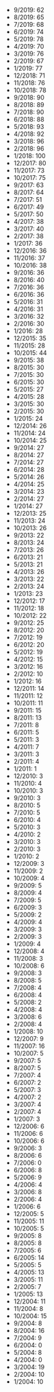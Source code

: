 *  9/2019: 62
*  8/2019: 65
*  7/2019: 68
*  6/2019: 74
*  5/2019: 78
*  4/2019: 70
*  3/2019: 76
*  2/2019: 67
*  1/2019: 77
*  12/2018: 71
*  11/2018: 76
*  10/2018: 78
*  9/2018: 90
*  8/2018: 89
*  7/2018: 90
*  6/2018: 88
*  5/2018: 93
*  4/2018: 92
*  3/2018: 96
*  2/2018: 96
*  1/2018: 100
*  12/2017: 80
*  11/2017: 73
*  10/2017: 75
*  9/2017: 63
*  8/2017: 64
*  7/2017: 51
*  6/2017: 49
*  5/2017: 50
*  4/2017: 38
*  3/2017: 40
*  2/2017: 38
*  1/2017: 36
*  12/2016: 36
*  11/2016: 37
*  10/2016: 38
*  9/2016: 36
*  8/2016: 40
*  7/2016: 36
*  6/2016: 36
*  5/2016: 31
*  4/2016: 31
*  3/2016: 32
*  2/2016: 30
*  1/2016: 28
*  12/2015: 35
*  11/2015: 28
*  10/2015: 44
*  9/2015: 38
*  8/2015: 30
*  7/2015: 30
*  6/2015: 30
*  5/2015: 27
*  4/2015: 28
*  3/2015: 30
*  2/2015: 30
*  1/2015: 24
*  12/2014: 26
*  11/2014: 24
*  10/2014: 25
*  9/2014: 27
*  8/2014: 27
*  7/2014: 27
*  6/2014: 28
*  5/2014: 26
*  4/2014: 25
*  3/2014: 23
*  2/2014: 27
*  1/2014: 27
*  12/2013: 25
*  11/2013: 24
*  10/2013: 26
*  9/2013: 22
*  8/2013: 24
*  7/2013: 26
*  6/2013: 21
*  5/2013: 21
*  4/2013: 26
*  3/2013: 22
*  2/2013: 24
*  1/2013: 23
*  12/2012: 17
*  11/2012: 18
*  10/2012: 22
*  9/2012: 25
*  8/2012: 20
*  7/2012: 19
*  6/2012: 20
*  5/2012: 19
*  4/2012: 15
*  3/2012: 16
*  2/2012: 10
*  1/2012: 16
*  12/2011: 14
*  11/2011: 12
*  10/2011: 11
*  9/2011: 15
*  8/2011: 13
*  7/2011: 8
*  6/2011: 5
*  5/2011: 3
*  4/2011: 7
*  3/2011: 3
*  2/2011: 4
*  1/2011: 1
*  12/2010: 3
*  11/2010: 4
*  10/2010: 3
*  9/2010: 3
*  8/2010: 5
*  7/2010: 5
*  6/2010: 4
*  5/2010: 3
*  4/2010: 2
*  3/2010: 3
*  2/2010: 3
*  1/2010: 2
*  12/2009: 3
*  11/2009: 2
*  10/2009: 4
*  9/2009: 5
*  8/2009: 4
*  7/2009: 5
*  6/2009: 3
*  5/2009: 2
*  4/2009: 4
*  3/2009: 3
*  2/2009: 3
*  1/2009: 4
*  12/2008: 4
*  11/2008: 3
*  10/2008: 6
*  9/2008: 3
*  8/2008: 5
*  7/2008: 4
*  6/2008: 4
*  5/2008: 2
*  4/2008: 4
*  3/2008: 6
*  2/2008: 4
*  1/2008: 10
*  12/2007: 9
*  11/2007: 16
*  10/2007: 5
*  9/2007: 5
*  8/2007: 5
*  7/2007: 4
*  6/2007: 2
*  5/2007: 3
*  4/2007: 2
*  3/2007: 4
*  2/2007: 4
*  1/2007: 3
*  12/2006: 6
*  11/2006: 6
*  10/2006: 6
*  9/2006: 3
*  8/2006: 6
*  7/2006: 0
*  6/2006: 8
*  5/2006: 9
*  4/2006: 4
*  3/2006: 8
*  2/2006: 4
*  1/2006: 6
*  12/2005: 5
*  11/2005: 11
*  10/2005: 5
*  9/2005: 8
*  8/2005: 8
*  7/2005: 6
*  6/2005: 14
*  5/2005: 5
*  4/2005: 13
*  3/2005: 11
*  2/2005: 7
*  1/2005: 13
*  12/2004: 11
*  11/2004: 8
*  10/2004: 15
*  9/2004: 8
*  8/2004: 16
*  7/2004: 9
*  6/2004: 0
*  5/2004: 8
*  4/2004: 0
*  3/2004: 19
*  2/2004: 10
*  1/2004: 10
